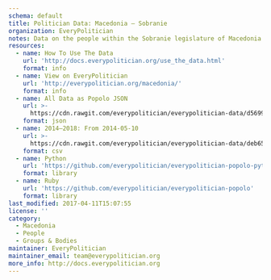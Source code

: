 ```yaml
---
schema: default
title: Politician Data: Macedonia — Sobranie
organization: EveryPolitician
notes: Data on the people within the Sobranie legislature of Macedonia.
resources:
  - name: How To Use The Data
    url: 'http://docs.everypolitician.org/use_the_data.html'
    format: info
  - name: View on EveryPolitician
    url: 'http://everypolitician.org/macedonia/'
    format: info
  - name: All Data as Popolo JSON
    url: >-
      https://cdn.rawgit.com/everypolitician/everypolitician-data/d569904507845f8ab80e1826d2d88be7eaabc1f8/data/Macedonia/Sobranie/ep-popolo-v1.0.json
    format: json
  - name: 2014–2018: From 2014-05-10
    url: >-
      https://cdn.rawgit.com/everypolitician/everypolitician-data/deb658a43e38b03b739d8d799ba2e607d46ac208/data/Macedonia/Sobranie/term-2014.csv
    format: csv
  - name: Python
    url: 'https://github.com/everypolitician/everypolitician-popolo-python'
    format: library
  - name: Ruby
    url: 'https://github.com/everypolitician/everypolitician-popolo'
    format: library
last_modified: 2017-04-11T15:07:55
license: ''
category:
  - Macedonia
  - People
  - Groups & Bodies
maintainer: EveryPolitician
maintainer_email: team@everypolitician.org
more_info: http://docs.everypolitician.org
---
```

